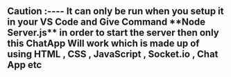 <h2> Caution :---- It can only be run when you setup it in your VS Code and Give Command **Node Server.js** in order to start the server then only this ChatApp Will work which is made up of using HTML , CSS , JavaScript , Socket.io , Chat App etc</h2>
